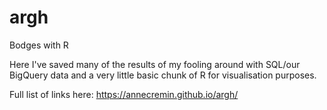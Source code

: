 # argh
Bodges with R

Here I've saved many of the results of my fooling around with SQL/our BigQuery data and a very little basic chunk of R for visualisation purposes.

Full list of links here: https://annecremin.github.io/argh/
